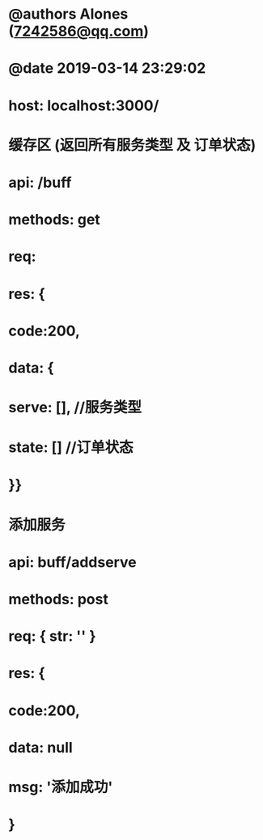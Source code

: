 #
#   @authors Alones (7242586@qq.com)
#   @date    2019-03-14 23:29:02
#

# host: localhost:3000/

# 缓存区 (返回所有服务类型 及 订单状态)
# api: /buff
# methods: get
# req:
# res: {
#   code:200, 
#   data: {
#      serve: [], //服务类型
#      state: []  //订单状态
#   }}

# 添加服务
# api: buff/addserve
# methods: post
# req: { str: '' }
# res: {
#   code:200, 
#   data: null
#   msg: '添加成功'
#   }
